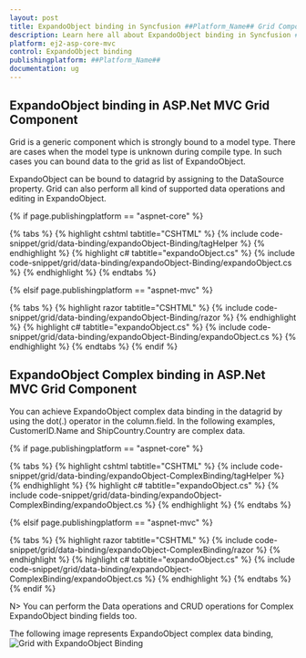```yaml
---
layout: post
title: ExpandoObject binding in Syncfusion ##Platform_Name## Grid Component
description: Learn here all about ExpandoObject binding in Syncfusion ##Platform_Name## Grid component of Syncfusion Essential JS 2 and more.
platform: ej2-asp-core-mvc
control: ExpandoObject binding
publishingplatform: ##Platform_Name##
documentation: ug
---
```


## ExpandoObject binding in ASP.Net MVC Grid Component

Grid is a generic component which is strongly bound to a model type. There are cases when the model type is unknown during compile type. In such cases you can bound data to the grid as list of ExpandoObject.

ExpandoObject can be bound to datagrid by assigning to the DataSource property. Grid can also perform all kind of supported data operations and editing in ExpandoObject.

{% if page.publishingplatform == "aspnet-core" %}

{% tabs %}
{% highlight cshtml tabtitle="CSHTML" %}
{% include code-snippet/grid/data-binding/expandoObject-Binding/tagHelper %}
{% endhighlight %}
{% highlight c# tabtitle="expandoObject.cs" %}
{% include code-snippet/grid/data-binding/expandoObject-Binding/expandoObject.cs %}
{% endhighlight %}
{% endtabs %}

{% elsif page.publishingplatform == "aspnet-mvc" %}

{% tabs %}
{% highlight razor tabtitle="CSHTML" %}
{% include code-snippet/grid/data-binding/expandoObject-Binding/razor %}
{% endhighlight %}
{% highlight c# tabtitle="expandoObject.cs" %}
{% include code-snippet/grid/data-binding/expandoObject-Binding/expandoObject.cs %}
{% endhighlight %}
{% endtabs %}
{% endif %}

## ExpandoObject Complex binding in ASP.Net MVC Grid Component

You can achieve ExpandoObject complex data binding in the datagrid by using the dot(.) operator in the column.field. In the following examples, CustomerID.Name and ShipCountry.Country are complex data.

{% if page.publishingplatform == "aspnet-core" %}

{% tabs %}
{% highlight cshtml tabtitle="CSHTML" %}
{% include code-snippet/grid/data-binding/expandoObject-ComplexBinding/tagHelper %}
{% endhighlight %}
{% highlight c# tabtitle="expandoObject.cs" %}
{% include code-snippet/grid/data-binding/expandoObject-ComplexBinding/expandoObject.cs %}
{% endhighlight %}
{% endtabs %}

{% elsif page.publishingplatform == "aspnet-mvc" %}

{% tabs %}
{% highlight razor tabtitle="CSHTML" %}
{% include code-snippet/grid/data-binding/expandoObject-ComplexBinding/razor %}
{% endhighlight %}
{% highlight c# tabtitle="expandoObject.cs" %}
{% include code-snippet/grid/data-binding/expandoObject-ComplexBinding/expandoObject.cs %}
{% endhighlight %}
{% endtabs %}
{% endif %}

N> You can perform the Data operations and CRUD operations for Complex ExpandoObject binding fields too.

The following image represents ExpandoObject complex data binding,
![Grid with ExpandoObject Binding](images/ExpandoObject-binding.png)